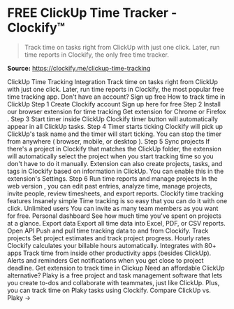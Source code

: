 # FREE ClickUp Time Tracker - Clockify™

> Track time on tasks right from ClickUp with just one click. Later, run time reports in Clockify, the only free time tracker.

**Source:** https://clockify.me/clickup-time-tracking

ClickUp Time Tracking Integration
Track time on tasks right from ClickUp with just one click. Later, run time reports in Clockify, the most popular free time tracking app.
Don't have an account? Sign up free
How to track time in ClickUp
Step 1
Create Clockify account
Sign up here for free
Step 2
Install our browser extension for time tracking
Get extension for
Chrome
or
Firefox
.
Step 3
Start timer inside ClickUp
Clockify timer button will automatically appear in all ClickUp tasks.
Step 4
Timer starts ticking
Clockify will pick up ClickUp's task name and the timer will start ticking. You can stop the timer from anywhere (
browser, mobile, or desktop
).
Step 5
Sync projects
If there's a project in Clockify that matches the ClickUp folder, the extension will automatically select the project when you start tracking time so you don't have to do it manually.
Extension can also create projects, tasks, and tags in Clockify based on information in ClickUp. You can enable this in the extension's Settings.
Step 6
Run time reports and manage projects
In the
web version
, you can edit past entries, analyze time, manage projects, invite people, review timesheets, and export reports.
Clockify time tracking features
Insanely simple
Time tracking is so easy that you can do it with one click.
Unlimited users
You can invite as many team members as you want for free.
Personal dashboard
See how much time you've spent on projects at a glance.
Export data
Export all time data into Excel, PDF, or CSV reports.
Open API
Push and pull time tracking data to and from Clockify.
Track projects
Set project estimates and track project progress.
Hourly rates
Clockify calculates your billable hours automatically.
Integrates with 80+ apps
Track time from inside other productivity apps (besides ClickUp).
Alerts and reminders
Get notifications when you get close to project deadline.
Get extension to track time in Clickup
Need an affordable ClickUp alternative?
Plaky is a free project and task management software that lets you create to-dos and collaborate with teammates, just like ClickUp. Plus, you can track time on Plaky tasks using Clockify.
Compare ClickUp vs. Plaky →